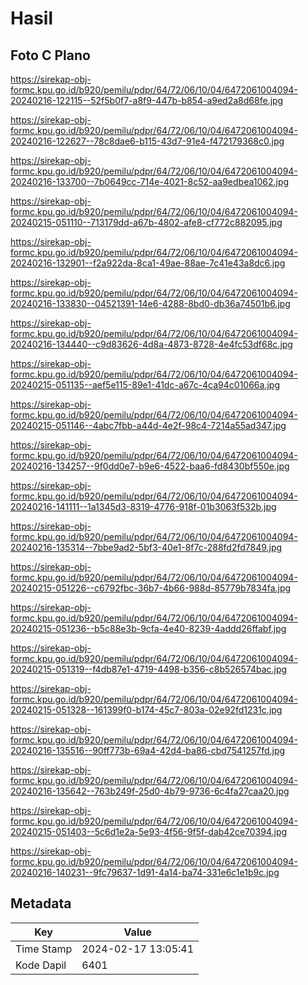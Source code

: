 # Hasil

## Foto C Plano

https://sirekap-obj-formc.kpu.go.id/b920/pemilu/pdpr/64/72/06/10/04/6472061004094-20240216-122115--52f5b0f7-a8f9-447b-b854-a9ed2a8d68fe.jpg

https://sirekap-obj-formc.kpu.go.id/b920/pemilu/pdpr/64/72/06/10/04/6472061004094-20240216-122627--78c8dae6-b115-43d7-91e4-f472179368c0.jpg

https://sirekap-obj-formc.kpu.go.id/b920/pemilu/pdpr/64/72/06/10/04/6472061004094-20240216-133700--7b0649cc-714e-4021-8c52-aa9edbea1062.jpg

https://sirekap-obj-formc.kpu.go.id/b920/pemilu/pdpr/64/72/06/10/04/6472061004094-20240215-051110--713179dd-a67b-4802-afe8-cf772c882095.jpg

https://sirekap-obj-formc.kpu.go.id/b920/pemilu/pdpr/64/72/06/10/04/6472061004094-20240216-132901--f2a922da-8ca1-49ae-88ae-7c41e43a8dc6.jpg

https://sirekap-obj-formc.kpu.go.id/b920/pemilu/pdpr/64/72/06/10/04/6472061004094-20240216-133830--04521391-14e6-4288-8bd0-db36a74501b6.jpg

https://sirekap-obj-formc.kpu.go.id/b920/pemilu/pdpr/64/72/06/10/04/6472061004094-20240216-134440--c9d83626-4d8a-4873-8728-4e4fc53df68c.jpg

https://sirekap-obj-formc.kpu.go.id/b920/pemilu/pdpr/64/72/06/10/04/6472061004094-20240215-051135--aef5e115-89e1-41dc-a67c-4ca94c01066a.jpg

https://sirekap-obj-formc.kpu.go.id/b920/pemilu/pdpr/64/72/06/10/04/6472061004094-20240215-051146--4abc7fbb-a44d-4e2f-98c4-7214a55ad347.jpg

https://sirekap-obj-formc.kpu.go.id/b920/pemilu/pdpr/64/72/06/10/04/6472061004094-20240216-134257--9f0dd0e7-b9e6-4522-baa6-fd8430bf550e.jpg

https://sirekap-obj-formc.kpu.go.id/b920/pemilu/pdpr/64/72/06/10/04/6472061004094-20240216-141111--1a1345d3-8319-4776-918f-01b3063f532b.jpg

https://sirekap-obj-formc.kpu.go.id/b920/pemilu/pdpr/64/72/06/10/04/6472061004094-20240216-135314--7bbe9ad2-5bf3-40e1-8f7c-288fd2fd7849.jpg

https://sirekap-obj-formc.kpu.go.id/b920/pemilu/pdpr/64/72/06/10/04/6472061004094-20240215-051226--c6792fbc-36b7-4b66-988d-85779b7834fa.jpg

https://sirekap-obj-formc.kpu.go.id/b920/pemilu/pdpr/64/72/06/10/04/6472061004094-20240215-051236--b5c88e3b-9cfa-4e40-8239-4addd26ffabf.jpg

https://sirekap-obj-formc.kpu.go.id/b920/pemilu/pdpr/64/72/06/10/04/6472061004094-20240215-051319--f4db87e1-4719-4498-b356-c8b526574bac.jpg

https://sirekap-obj-formc.kpu.go.id/b920/pemilu/pdpr/64/72/06/10/04/6472061004094-20240215-051328--161399f0-b174-45c7-803a-02e92fd1231c.jpg

https://sirekap-obj-formc.kpu.go.id/b920/pemilu/pdpr/64/72/06/10/04/6472061004094-20240216-135516--90ff773b-69a4-42d4-ba86-cbd7541257fd.jpg

https://sirekap-obj-formc.kpu.go.id/b920/pemilu/pdpr/64/72/06/10/04/6472061004094-20240216-135642--763b249f-25d0-4b79-9736-6c4fa27caa20.jpg

https://sirekap-obj-formc.kpu.go.id/b920/pemilu/pdpr/64/72/06/10/04/6472061004094-20240215-051403--5c6d1e2a-5e93-4f56-9f5f-dab42ce70394.jpg

https://sirekap-obj-formc.kpu.go.id/b920/pemilu/pdpr/64/72/06/10/04/6472061004094-20240216-140231--9fc79637-1d91-4a14-ba74-331e6c1e1b9c.jpg


## Metadata

| Key        | Value               |
| ---------- | ------------------- |
| Time Stamp | 2024-02-17 13:05:41 |
| Kode Dapil | 6401                |



